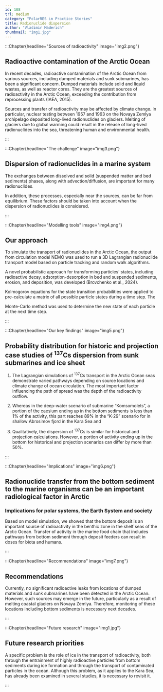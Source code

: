 ```yaml
---
id: 108
trl: medium
category: "PolarRES in Practice Stories"
title: Radionuclide dispersion
author: "Vladimir Maderich"
thumbnail: "img1.jpg"
---
```


<!-- Section one -->

:::Chapter{headline="Sources of radioactivity" image="img2.png"}

## Radioactive contamination of the Arctic Ocean 

In recent decades, radioactive contamination of the Arctic Ocean from various sources, including dumped materials and sunk submarines, has been a significant concern. Dumped materials include solid and liquid wastes, as well as reactor cores. They are the greatest sources of radioactivity in the Arctic Ocean, exceeding the contribution from reprocessing plants (IAEA, 2015). 

Sources and transfer of radioactivity may be affected by climate change. In particular, nuclear testing between 1957 and 1963 on the Novaya Zemlya archipelago deposited long-lived radionuclides on glaciers. Melting of glaciers due to global warming could result in the release of long-lived radionuclides into the sea, threatening human and environmental health. 


:::

<!-- Section two -->

:::Chapter{headline="The challenge" image="img3.png"}

## Dispersion of radionuclides in a marine system 

The exchanges between dissolved and solid (suspended matter and bed sediments) phases, along with advection/diffusion, are important for many radionuclides. 

In addition, these processes, especially near the sources, can be far from equilibrium. These factors should be taken into account when the dispersion of radionuclides is considered.


:::

<!-- Section three -->

:::Chapter{headline="Modelling tools" image="img4.png"}

## Our approach

To simulate the transport of radionuclides in the Arctic Ocean, the output from circulation model NEMO was used to run a 3D Lagrangian radionuclide transport model based on particle tracking and random walk algorithms.  
 
A novel probabilistic approach for transforming particles’ states, including radioactive decay, adsorption-desorption in bed and suspended sediments, erosion, and deposition, was developed (Brovchenko et al., 2024). 
 
Kolmogorov equations for the state transition probabilities were applied to pre-calculate a matrix of all possible particle states during a time step. The 
 
Monte-Carlo method was used to determine the new state of each particle at the next time step. 

:::

<!-- Section four -->

:::Chapter{headline="Our key findings" image="img5.png"}

## Probability distribution for historic and projection case studies of <sup>137</sup>Cs dispersion from sunk submarines and ice sheet

1. The Lagrangian simulations of <sup>137</sup>Cs transport in the Arctic Ocean seas demonstrate varied pathways depending on source locations and climate change of ocean circulation. The most important factor influencing the path of spread was the depth of the radioactivity outflow. 

1. Whereas in the deep-water scenario of submarine “Komsomolets”, a portion of the caesium ending up in the bottom sediments is less than 1% of the activity, this part reaches 89% in the “K-29” scenario for in shallow Abrosimov fjord in the Kara Sea and

1. Qualitatively, the dispersion of <sup>137</sup>Cs is similar for historical and projection calculations. However, a portion of activity ending up in the bottom for historical and projection scenarios can differ by more than 50%.

:::

<!-- Section five -->

:::Chapter{headline="Implications" image="img6.png"}

## Radionuclide transfer from the bottom sediment to the marine organisms can be an important radiological factor in Arctic 

### Implications for polar systems, the Earth System and society

Based on model simulation, we showed that the bottom deposit is an important source of radioactivity in the benthic zone in the shelf seas of the Arctic Ocean. Transfer of activity in the marine food chain that includes pathways from bottom sediment through deposit feeders can result in doses for biota and humans.

:::

<!-- Section six -->

:::Chapter{headline="Recommendations" image="img7.png"}

## Recommendations

Currently, no significant radioactive leaks from locations of dumped materials and sunk submarines have been detected in the Arctic Ocean. However, such sources may emerge in the future, particularly as a result of melting coastal glaciers on Novaya Zemlya. Therefore, monitoring of these locations including bottom sediments is necessary next decades.

:::

<!-- Section seven -->

:::Chapter{headline="Future research" image="img1.jpg"}

## Future research priorities

A specific problem is the role of ice in the transport of radioactivity, both through the entrainment of highly radioactive particles from bottom sediments during ice formation and through the transport of contaminated particles in the ocean. Although this problem, as it applies to the Kara Sea, has already been examined in several studies, it is necessary to revisit it.


:::


